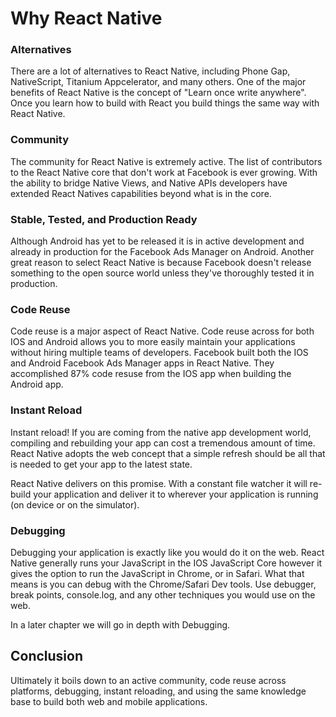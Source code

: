 # Why React Native

### Alternatives

There are a lot of alternatives to React Native, including Phone Gap, NativeScript, Titanium Appcelerator, and many others. One of the major benefits of React Native is the concept of "Learn once write anywhere". Once you learn how to build with React you build things the same way with React Native.

### Community

The community for React Native is extremely active. The list of contributors to the React Native core that don't work at Facebook is ever growing. With the ability to bridge Native Views, and Native APIs developers have extended React Natives capabilities beyond what is in the core.

### Stable, Tested, and Production Ready

Although Android has yet to be released it is in active development and already in production for the Facebook Ads Manager on Android. Another great reason to select React Native is because Facebook doesn't release something to the open source world unless they've thoroughly tested it in production.

### Code Reuse

Code reuse is a major aspect of React Native. Code reuse across for both IOS and Android allows you to more easily maintain your applications without hiring multiple teams of developers. Facebook built both the IOS and Android Facebook Ads Manager apps in React Native. They accomplished 87% code resuse from the IOS app when building the Android app.

### Instant Reload

Instant reload! If you are coming from the native app development world, compiling and rebuilding your app can cost a tremendous amount of time. React Native adopts the web concept that a simple refresh should be all that is needed to get your app to the latest state.

React Native delivers on this promise. With a constant file watcher it will re-build your application and deliver it to wherever your application is running (on device or on the simulator).

### Debugging 

Debugging your application is exactly like you would do it on the web. React Native generally runs your JavaScript in the IOS JavaScript Core however it gives the option to run the JavaScript in Chrome, or in Safari. What that means is you can debug with the Chrome/Safari Dev tools. Use debugger, break points, console.log, and any other techniques you would use on the web.

In a later chapter we will go in depth with Debugging.


## Conclusion

Ultimately it boils down to an active community, code reuse across platforms, debugging, instant reloading, and using the same knowledge base to build both web and mobile applications.